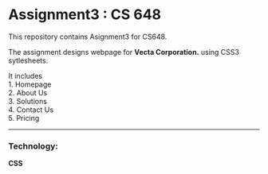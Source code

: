 # Assignment3 : CS 648

This repository contains Asignment3 for CS648.

The assignment designs webpage for **Vecta Corporation.** using CSS3 sytlesheets.

It includes\
	1. Homepage\
	2. About Us\
	3. Solutions\
	4. Contact Us\
	5. Pricing
	
***
### Technology:

**CSS**



